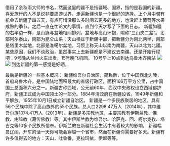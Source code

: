 借用了余秋雨大师的书名，然而这里的疆不是指疆域、国界，指的是我国的新疆。喜爱旅行的人不是说非要周游世界，走遍新疆也是一个很好的选择。上个月中旬有机会去新疆了四五天，有点可惜没那么多时间去更多的地方，也没赶上葡萄等水果成熟的季节。之后一直在忙论文的事情，直到今天才写了下面的日志。
新疆如疆的右半边一样，是山脉与盆地相间排列，盆地与高山环抱，喻称“三山夹二盆”。北部阿尔泰山，南部为昆仑山系；天山横亘于新疆中部，把新疆分为南北两半，南部是塔里木盆地，北部是准噶尔盆地。习惯上称天山以南为南疆，天山以北为北疆。
某些原因，我们不谈政治，虽然事实上去新疆都是不建议去南疆。还是开始行程吧：9号晚从兰州火车出发，15号晚飞机回。
10号早上10点到达乌鲁木齐南站
![](http://oskkkfk7x.bkt.clouddn.com/DSC03184.JPG)
![](http://oskkkfk7x.bkt.clouddn.com/DSC03186.JPG)
到达新疆的第一感觉是好晒，




最后是新疆的一些基本概况：
新疆维吾尔自治区，简称新，位于中国西北边陲，首府乌鲁木齐，是中国陆地面积最大的省级行政区，面积166万平方公里，占中国国土总面积六分之一。新疆古称西域，公元前60年，西汉中央政权设立西域都护府，新疆正式成为中国领土的一部分。1884年清政府在新疆设省。1949年新疆和平解放。1955年10月1日成立新疆自治区。
新疆是一个多民族聚居的地区，具有56个民族中除了高山族外的55个民族。总人口2298.47万人（2014年），其中维吾尔族1074.41万人（2013年）。新疆是多宗教地区，主要宗教有伊斯兰教、佛教、喇嘛教（藏传佛教）等。其中伊斯兰教为维吾尔、哈萨克、回、柯尔克孜、塔吉克等10多个民族所信奉。伊斯兰教在新疆社会生活中有着较大的影响。
新疆幅员辽阔，开车的话一天你可能会穿越一个省市，然而在新疆你需要好多天。新疆有许多值得去的地方：天山，吐鲁番，克拉玛依，伊犁等等。